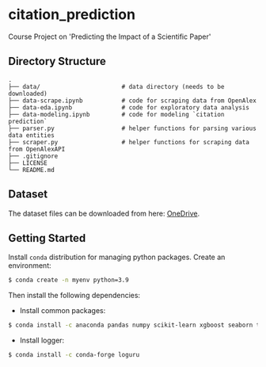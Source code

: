 # citation_prediction
Course Project on 'Predicting the Impact of a Scientific Paper'


## Directory Structure

```
.
├── data/                       # data directory (needs to be downloaded)
├── data-scrape.ipynb           # code for scraping data from OpenAlex
├── data-eda.ipynb              # code for exploratory data analysis
├── data-modeling.ipynb         # code for modeling `citation prediction`
├── parser.py                   # helper functions for parsing various data entities
├── scraper.py                  # helper functions for scraping data from OpenAlexAPI
├── .gitignore
├── LICENSE
└── README.md
```


## Dataset
The dataset files can be downloaded from here: [OneDrive](https://purdue0-my.sharepoint.com/:f:/g/personal/gchoudha_purdue_edu/EvnracBaGV9BjcjJvHZ6Go8BjWz7VFjKKOo7OuiSXQ4Pqw).


## Getting Started
Install `conda` distribution for managing python packages. Create an environment:
```bash
$ conda create -n myenv python=3.9
```
Then install the following dependencies:
* Install common packages: 
```bash
$ conda install -c anaconda pandas numpy scikit-learn xgboost seaborn tqdm requests pyopenssl idna
```
* Install logger: 
```bash
$ conda install -c conda-forge loguru
```